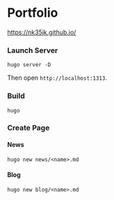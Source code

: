 # Portfolio

https://nk35jk.github.io/

### Launch Server

```shell
hugo server -D
```

Then open `http://localhost:1313`.

### Build

```shell
hugo
```

### Create Page

#### News

```shell
hugo new news/<name>.md
```

#### Blog

```shell
hugo new blog/<name>.md
```
